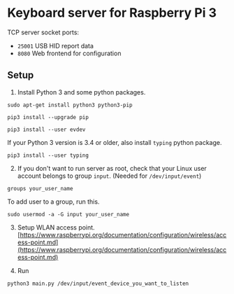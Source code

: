 
# Keyboard server for Raspberry Pi 3

TCP server socket ports:

* `25001` USB HID report data
* `8080` Web frontend for configuration

## Setup

1. Install Python 3 and some python packages.

```
sudo apt-get install python3 python3-pip

```

```
pip3 install --upgrade pip

```

```
pip3 install --user evdev

```

If your Python 3 version is 3.4 or older, also install `typing` python package.

```
pip3 install --user typing

```

2. If you don't want to run server as root, check that your Linux user account belongs to group `input`.
(Needed for `/dev/input/event`)

```
groups your_user_name
```
To add user to a group, run this.
```
sudo usermod -a -G input your_user_name
```

3. Setup WLAN access point. [https://www.raspberrypi.org/documentation/configuration/wireless/access-point.md](https://www.raspberrypi.org/documentation/configuration/wireless/access-point.md)

4. Run
```
python3 main.py /dev/input/event_device_you_want_to_listen
```